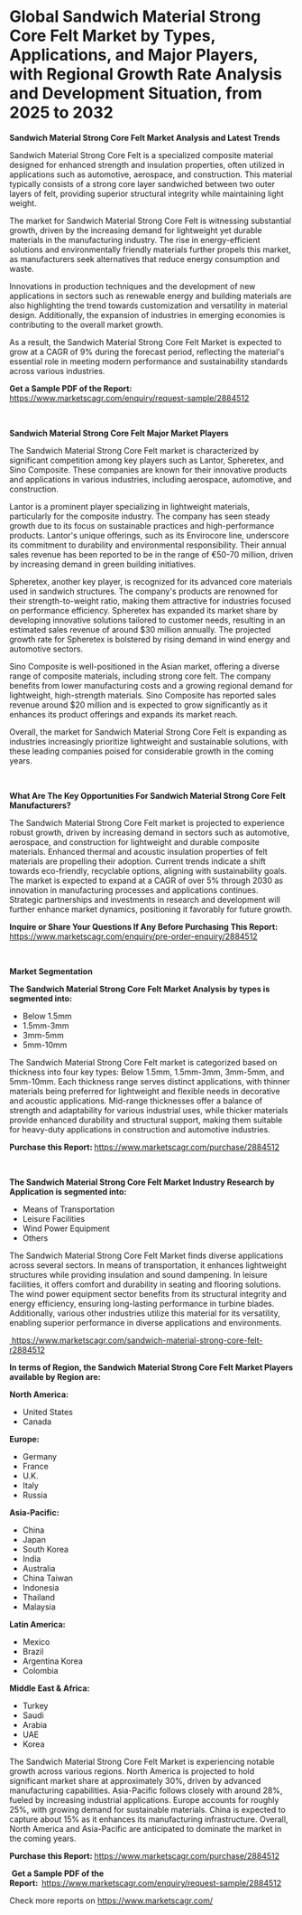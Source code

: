 <p><h1>Global Sandwich Material Strong Core Felt Market by Types, Applications, and Major Players, with Regional Growth Rate Analysis and Development Situation, from 2025 to 2032</h1></p><p><strong>Sandwich Material Strong Core Felt Market Analysis and Latest Trends</strong></p>
<p><p>Sandwich Material Strong Core Felt is a specialized composite material designed for enhanced strength and insulation properties, often utilized in applications such as automotive, aerospace, and construction. This material typically consists of a strong core layer sandwiched between two outer layers of felt, providing superior structural integrity while maintaining light weight. </p><p>The market for Sandwich Material Strong Core Felt is witnessing substantial growth, driven by the increasing demand for lightweight yet durable materials in the manufacturing industry. The rise in energy-efficient solutions and environmentally friendly materials further propels this market, as manufacturers seek alternatives that reduce energy consumption and waste. </p><p>Innovations in production techniques and the development of new applications in sectors such as renewable energy and building materials are also highlighting the trend towards customization and versatility in material design. Additionally, the expansion of industries in emerging economies is contributing to the overall market growth. </p><p>As a result, the Sandwich Material Strong Core Felt Market is expected to grow at a CAGR of 9% during the forecast period, reflecting the material's essential role in meeting modern performance and sustainability standards across various industries.</p></p>
<p><strong>Get a Sample PDF of the Report:&nbsp;</strong> <a href="https://www.marketscagr.com/enquiry/request-sample/2884512?utm_campaign=2770&utm_medium=2&utm_source=Github&utm_content=ia&utm_term=13032025&utm_id=sandwich-material-strong-core-felt">https://www.marketscagr.com/enquiry/request-sample/2884512</a></p>
<p>&nbsp;</p>
<p><strong>Sandwich Material Strong Core Felt Major Market Players</strong></p>
<p><p>The Sandwich Material Strong Core Felt market is characterized by significant competition among key players such as Lantor, Spheretex, and Sino Composite. These companies are known for their innovative products and applications in various industries, including aerospace, automotive, and construction.</p><p>Lantor is a prominent player specializing in lightweight materials, particularly for the composite industry. The company has seen steady growth due to its focus on sustainable practices and high-performance products. Lantor's unique offerings, such as its Envirocore line, underscore its commitment to durability and environmental responsibility. Their annual sales revenue has been reported to be in the range of €50-70 million, driven by increasing demand in green building initiatives.</p><p>Spheretex, another key player, is recognized for its advanced core materials used in sandwich structures. The company's products are renowned for their strength-to-weight ratio, making them attractive for industries focused on performance efficiency. Spheretex has expanded its market share by developing innovative solutions tailored to customer needs, resulting in an estimated sales revenue of around $30 million annually. The projected growth rate for Spheretex is bolstered by rising demand in wind energy and automotive sectors.</p><p>Sino Composite is well-positioned in the Asian market, offering a diverse range of composite materials, including strong core felt. The company benefits from lower manufacturing costs and a growing regional demand for lightweight, high-strength materials. Sino Composite has reported sales revenue around $20 million and is expected to grow significantly as it enhances its product offerings and expands its market reach.</p><p>Overall, the market for Sandwich Material Strong Core Felt is expanding as industries increasingly prioritize lightweight and sustainable solutions, with these leading companies poised for considerable growth in the coming years.</p></p>
<p>&nbsp;</p>
<p><strong>What Are The Key Opportunities For Sandwich Material Strong Core Felt Manufacturers?</strong></p>
<p><p>The Sandwich Material Strong Core Felt market is projected to experience robust growth, driven by increasing demand in sectors such as automotive, aerospace, and construction for lightweight and durable composite materials. Enhanced thermal and acoustic insulation properties of felt materials are propelling their adoption. Current trends indicate a shift towards eco-friendly, recyclable options, aligning with sustainability goals. The market is expected to expand at a CAGR of over 5% through 2030 as innovation in manufacturing processes and applications continues. Strategic partnerships and investments in research and development will further enhance market dynamics, positioning it favorably for future growth.</p></p>
<p><strong>Inquire or Share Your Questions If Any Before Purchasing This Report:</strong> <a href="https://www.marketscagr.com/enquiry/pre-order-enquiry/2884512?utm_campaign=2770&utm_medium=2&utm_source=Github&utm_content=ia&utm_term=13032025&utm_id=sandwich-material-strong-core-felt">https://www.marketscagr.com/enquiry/pre-order-enquiry/2884512</a></p>
<p>&nbsp;</p>
<p><strong>Market Segmentation</strong></p>
<p><strong>The Sandwich Material Strong Core Felt Market Analysis by types is segmented into:</strong></p>
<p><ul><li>Below 1.5mm</li><li>1.5mm-3mm</li><li>3mm-5mm</li><li>5mm-10mm</li></ul></p>
<p><p>The Sandwich Material Strong Core Felt market is categorized based on thickness into four key types: Below 1.5mm, 1.5mm-3mm, 3mm-5mm, and 5mm-10mm. Each thickness range serves distinct applications, with thinner materials being preferred for lightweight and flexible needs in decorative and acoustic applications. Mid-range thicknesses offer a balance of strength and adaptability for various industrial uses, while thicker materials provide enhanced durability and structural support, making them suitable for heavy-duty applications in construction and automotive industries.</p></p>
<p><strong>Purchase this Report:&nbsp;</strong><a href="https://www.marketscagr.com/purchase/2884512?utm_campaign=2770&utm_medium=2&utm_source=Github&utm_content=ia&utm_term=13032025&utm_id=sandwich-material-strong-core-felt">https://www.marketscagr.com/purchase/2884512</a></p>
<p>&nbsp;</p>
<p><strong>The Sandwich Material Strong Core Felt Market Industry Research by Application is segmented into:</strong></p>
<p><ul><li>Means of Transportation</li><li>Leisure Facilities</li><li>Wind Power Equipment</li><li>Others</li></ul></p>
<p><p>The Sandwich Material Strong Core Felt Market finds diverse applications across several sectors. In means of transportation, it enhances lightweight structures while providing insulation and sound dampening. In leisure facilities, it offers comfort and durability in seating and flooring solutions. The wind power equipment sector benefits from its structural integrity and energy efficiency, ensuring long-lasting performance in turbine blades. Additionally, various other industries utilize this material for its versatility, enabling superior performance in diverse applications and environments.</p></p>
<p><a href="https://www.marketscagr.com/sandwich-material-strong-core-felt-r2884512?utm_campaign=2770&utm_medium=2&utm_source=Github&utm_content=ia&utm_term=13032025&utm_id=sandwich-material-strong-core-felt">&nbsp;https://www.marketscagr.com/sandwich-material-strong-core-felt-r2884512</a></p>
<p><strong>In terms of Region, the Sandwich Material Strong Core Felt Market Players available by Region are:</strong></p>
<p>
    <p> <strong> North America: </strong>
        <ul>
            <li>United States</li>
            <li>Canada</li>
        </ul>
        </p> 
    <p> <strong> Europe: </strong>
        <ul>
            <li>Germany</li>
            <li>France</li>
            <li>U.K.</li>
            <li>Italy</li>
            <li>Russia</li>
        </ul>
        </p> 
    <p> <strong> Asia-Pacific: </strong>
        <ul>
            <li>China</li>
            <li>Japan</li>
            <li>South Korea</li>
            <li>India</li>
            <li>Australia</li>
            <li>China Taiwan</li>
            <li>Indonesia</li>
            <li>Thailand</li>
            <li>Malaysia</li>
        </ul>
        </p> 
    <p> <strong> Latin America: </strong>
        <ul>
            <li>Mexico</li>
            <li>Brazil</li>
            <li>Argentina Korea</li>
            <li>Colombia</li>
        </ul>
        </p> 
    <p> <strong> Middle East & Africa: </strong>
        <ul>
            <li>Turkey</li>
            <li>Saudi</li>
            <li>Arabia</li>
            <li>UAE</li>
            <li>Korea</li>
        </ul>
    </p>
    </p>
<p><p>The Sandwich Material Strong Core Felt Market is experiencing notable growth across various regions. North America is projected to hold significant market share at approximately 30%, driven by advanced manufacturing capabilities. Asia-Pacific follows closely with around 28%, fueled by increasing industrial applications. Europe accounts for roughly 25%, with growing demand for sustainable materials. China is expected to capture about 15% as it enhances its manufacturing infrastructure. Overall, North America and Asia-Pacific are anticipated to dominate the market in the coming years.</p></p>
<p><strong>Purchase this Report: </strong><a href="https://www.marketscagr.com/purchase/2884512?utm_campaign=2770&utm_medium=2&utm_source=Github&utm_content=ia&utm_term=13032025&utm_id=sandwich-material-strong-core-felt">https://www.marketscagr.com/purchase/2884512</a></p>
<p>&nbsp;<strong>Get a Sample PDF of the Report:&nbsp;&nbsp;</strong><a href="https://www.marketscagr.com/enquiry/request-sample/2884512?utm_campaign=2770&utm_medium=2&utm_source=Github&utm_content=ia&utm_term=13032025&utm_id=sandwich-material-strong-core-felt">https://www.marketscagr.com/enquiry/request-sample/2884512</a></p>
<p><strong></strong></p>
<p>Check more reports on <a href="https://www.marketscagr.com/?utm_campaign=2770&utm_medium=2&utm_source=Github&utm_content=ia&utm_term=13032025&utm_id=sandwich-material-strong-core-felt">https://www.marketscagr.com/</a></p>